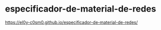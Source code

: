 # especificador-de-material-de-redes

https://el0y-c0sm0.github.io/especificador-de-material-de-redes/
